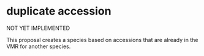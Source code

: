 # duplicate accession

NOT YET IMPLEMENTED

This proposal creates a species based on accessions that are already in the VMR for another species. 

